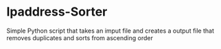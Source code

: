 # Ipaddress-Sorter
Simple Python script that takes an imput file and creates a output file that removes duplicates and sorts from ascending order
